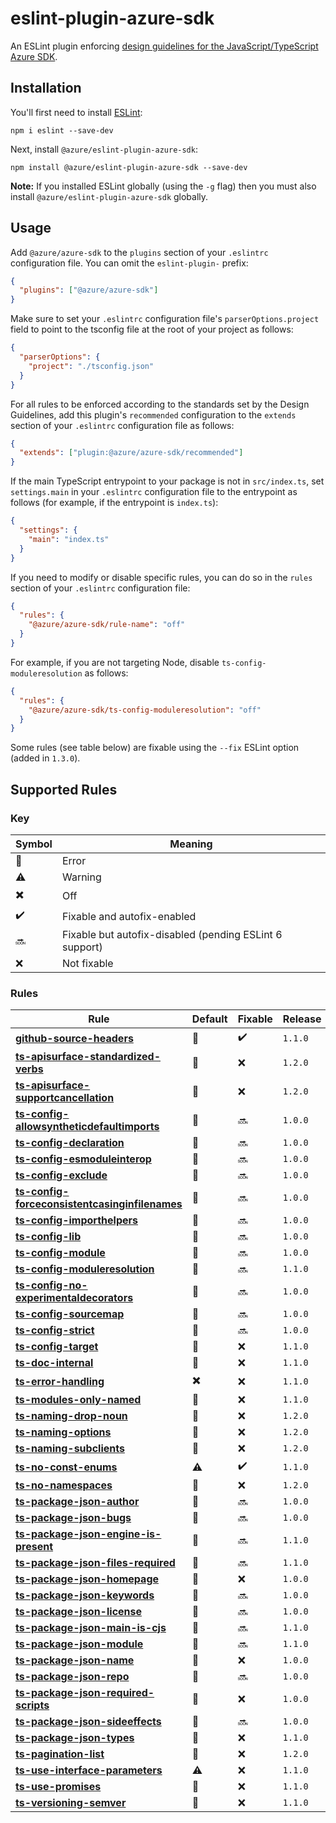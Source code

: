 # eslint-plugin-azure-sdk

An ESLint plugin enforcing [design guidelines for the JavaScript/TypeScript Azure SDK](https://azuresdkspecs.z5.web.core.windows.net/TypeScriptSpec.html).

## Installation

You'll first need to install [ESLint](http://eslint.org):

```shell
npm i eslint --save-dev
```

Next, install `@azure/eslint-plugin-azure-sdk`:

```shell
npm install @azure/eslint-plugin-azure-sdk --save-dev
```

**Note:** If you installed ESLint globally (using the `-g` flag) then you must also install `@azure/eslint-plugin-azure-sdk` globally.

## Usage

Add `@azure/azure-sdk` to the `plugins` section of your `.eslintrc` configuration file. You can omit the `eslint-plugin-` prefix:

```json
{
  "plugins": ["@azure/azure-sdk"]
}
```

Make sure to set your `.eslintrc` configuration file's `parserOptions.project` field to point to the tsconfig file at the root of your project as follows:

```json
{
  "parserOptions": {
    "project": "./tsconfig.json"
  }
}
```

For all rules to be enforced according to the standards set by the Design Guidelines, add this plugin's `recommended` configuration to the `extends` section of your `.eslintrc` configuration file as follows:

```json
{
  "extends": ["plugin:@azure/azure-sdk/recommended"]
}
```

If the main TypeScript entrypoint to your package is not in `src/index.ts`, set `settings.main` in your `.eslintrc` configuration file to the entrypoint as follows (for example, if the entrypoint is `index.ts`):

```json
{
  "settings": {
    "main": "index.ts"
  }
}
```

If you need to modify or disable specific rules, you can do so in the `rules` section of your `.eslintrc` configuration file:

```json
{
  "rules": {
    "@azure/azure-sdk/rule-name": "off"
  }
}
```

For example, if you are not targeting Node, disable `ts-config-moduleresolution` as follows:

```json
{
  "rules": {
    "@azure/azure-sdk/ts-config-moduleresolution": "off"
  }
}
```

Some rules (see table below) are fixable using the `--fix` ESLint option (added in `1.3.0`).

## Supported Rules

### Key

| Symbol                    | Meaning                                                 |
| ------------------------- | ------------------------------------------------------- |
| :triangular_flag_on_post: | Error                                                   |
| :warning:                 | Warning                                                 |
| :heavy_multiplication_x:  | Off                                                     |
| :heavy_check_mark:        | Fixable and autofix-enabled                             |
| :soon:                    | Fixable but autofix-disabled (pending ESLint 6 support) |
| :x:                       | Not fixable                                             |

### Rules

| Rule                                                                                                                                      | Default                   | Fixable            | Release |
| ----------------------------------------------------------------------------------------------------------------------------------------- | ------------------------- | ------------------ | ------- |
| [**github-source-headers**](/tools/eslint-plugin-azure-sdk/docs/rules/github-source-headers.md)                                           | :triangular_flag_on_post: | :heavy_check_mark: | `1.1.0` |
| [**ts-apisurface-standardized-verbs**](/tools/eslint-plugin-azure-sdk/docs/rules/ts-apisurface-standardized-verbs.md)                     | :triangular_flag_on_post: | :x:                | `1.2.0` |
| [**ts-apisurface-supportcancellation**](/tools/eslint-plugin-azure-sdk/docs/rules/ts-apisurface-supportcancellation.md)                   | :triangular_flag_on_post: | :x:                | `1.2.0` |
| [**ts-config-allowsyntheticdefaultimports**](/tools/eslint-plugin-azure-sdk/docs/rules/ts-config-allowsyntheticdefaultimports.md)         | :triangular_flag_on_post: | :soon:             | `1.0.0` |
| [**ts-config-declaration**](/tools/eslint-plugin-azure-sdk/docs/rules/ts-config-declaration.md)                                           | :triangular_flag_on_post: | :soon:             | `1.0.0` |
| [**ts-config-esmoduleinterop**](/tools/eslint-plugin-azure-sdk/docs/rules/ts-config-esmoduleinterop.md)                                   | :triangular_flag_on_post: | :soon:             | `1.0.0` |
| [**ts-config-exclude**](/tools/eslint-plugin-azure-sdk/docs/rules/ts-config-exclude.md)                                                   | :triangular_flag_on_post: | :soon:             | `1.0.0` |
| [**ts-config-forceconsistentcasinginfilenames**](/tools/eslint-plugin-azure-sdk/docs/rules/ts-config-forceconsistentcasinginfilenames.md) | :triangular_flag_on_post: | :soon:             | `1.0.0` |
| [**ts-config-importhelpers**](/tools/eslint-plugin-azure-sdk/docs/rules/ts-config-importhelpers.md)                                       | :triangular_flag_on_post: | :soon:             | `1.0.0` |
| [**ts-config-lib**](/tools/eslint-plugin-azure-sdk/docs/rules/ts-config-lib.md)                                                           | :triangular_flag_on_post: | :soon:             | `1.0.0` |
| [**ts-config-module**](/tools/eslint-plugin-azure-sdk/docs/rules/ts-config-module.md)                                                     | :triangular_flag_on_post: | :soon:             | `1.0.0` |
| [**ts-config-moduleresolution**](/tools/eslint-plugin-azure-sdk/docs/rules/ts-config-moduleresolution.md)                                 | :triangular_flag_on_post: | :soon:             | `1.1.0` |
| [**ts-config-no-experimentaldecorators**](/tools/eslint-plugin-azure-sdk/docs/rules/ts-config-no-experimentaldecorators.md)               | :triangular_flag_on_post: | :soon:             | `1.0.0` |
| [**ts-config-sourcemap**](/tools/eslint-plugin-azure-sdk/docs/rules/ts-config-sourcemap.md)                                               | :triangular_flag_on_post: | :soon:             | `1.0.0` |
| [**ts-config-strict**](/tools/eslint-plugin-azure-sdk/docs/rules/ts-config-strict.md)                                                     | :triangular_flag_on_post: | :soon:             | `1.0.0` |
| [**ts-config-target**](/tools/eslint-plugin-azure-sdk/docs/rules/ts-config-target.md)                                                     | :triangular_flag_on_post: | :x:                | `1.1.0` |
| [**ts-doc-internal**](/tools/eslint-plugin-azure-sdk/docs/rules/ts-doc-internal.md)                                                       | :triangular_flag_on_post: | :x:                | `1.1.0` |
| [**ts-error-handling**](/tools/eslint-plugin-azure-sdk/docs/rules/ts-error-handling.md)                                                   | :heavy_multiplication_x:  | :x:                | `1.1.0` |
| [**ts-modules-only-named**](/tools/eslint-plugin-azure-sdk/docs/rules/ts-modules-only-named.md)                                           | :triangular_flag_on_post: | :x:                | `1.1.0` |
| [**ts-naming-drop-noun**](/tools/eslint-plugin-azure-sdk/docs/rules/ts-naming-drop-noun.md)                                               | :triangular_flag_on_post: | :x:                | `1.2.0` |
| [**ts-naming-options**](/tools/eslint-plugin-azure-sdk/docs/rules/ts-naming-options.md)                                                   | :triangular_flag_on_post: | :x:                | `1.2.0` |
| [**ts-naming-subclients**](/tools/eslint-plugin-azure-sdk/docs/rules/ts-naming-subclients.md)                                             | :triangular_flag_on_post: | :x:                | `1.2.0` |
| [**ts-no-const-enums**](/tools/eslint-plugin-azure-sdk/docs/rules/ts-no-const-enums.md)                                                   | :warning:                 | :heavy_check_mark: | `1.1.0` |
| [**ts-no-namespaces**](/tools/eslint-plugin-azure-sdk/docs/rules/ts-no-namespaces.md)                                                     | :triangular_flag_on_post: | :x:                | `1.2.0` |
| [**ts-package-json-author**](/tools/eslint-plugin-azure-sdk/docs/rules/ts-package-json-author.md)                                         | :triangular_flag_on_post: | :soon:             | `1.0.0` |
| [**ts-package-json-bugs**](/tools/eslint-plugin-azure-sdk/docs/rules/ts-package-json-bugs.md)                                             | :triangular_flag_on_post: | :soon:             | `1.0.0` |
| [**ts-package-json-engine-is-present**](/tools/eslint-plugin-azure-sdk/docs/rules/ts-package-json-engine-is-present.md)                   | :triangular_flag_on_post: | :soon:             | `1.1.0` |
| [**ts-package-json-files-required**](/tools/eslint-plugin-azure-sdk/docs/rules/ts-package-json-files-required.md)                         | :triangular_flag_on_post: | :soon:             | `1.1.0` |
| [**ts-package-json-homepage**](/tools/eslint-plugin-azure-sdk/docs/rules/ts-package-json-homepage.md)                                     | :triangular_flag_on_post: | :x:                | `1.0.0` |
| [**ts-package-json-keywords**](/tools/eslint-plugin-azure-sdk/docs/rules/ts-package-json-keywords.md)                                     | :triangular_flag_on_post: | :soon:             | `1.0.0` |
| [**ts-package-json-license**](/tools/eslint-plugin-azure-sdk/docs/rules/ts-package-json-license.md)                                       | :triangular_flag_on_post: | :soon:             | `1.0.0` |
| [**ts-package-json-main-is-cjs**](/tools/eslint-plugin-azure-sdk/docs/rules/ts-package-json-main-is-cjs.md)                               | :triangular_flag_on_post: | :soon:             | `1.1.0` |
| [**ts-package-json-module**](/tools/eslint-plugin-azure-sdk/docs/rules/ts-package-json-module.md)                                         | :triangular_flag_on_post: | :soon:             | `1.1.0` |
| [**ts-package-json-name**](/tools/eslint-plugin-azure-sdk/docs/rules/ts-package-json-name.md)                                             | :triangular_flag_on_post: | :x:                | `1.0.0` |
| [**ts-package-json-repo**](/tools/eslint-plugin-azure-sdk/docs/rules/ts-package-json-repo.md)                                             | :triangular_flag_on_post: | :soon:             | `1.0.0` |
| [**ts-package-json-required-scripts**](/tools/eslint-plugin-azure-sdk/docs/rules/ts-package-json-required-scripts.md)                     | :triangular_flag_on_post: | :x:                | `1.0.0` |
| [**ts-package-json-sideeffects**](/tools/eslint-plugin-azure-sdk/docs/rules/ts-package-json-sideeffects.md)                               | :triangular_flag_on_post: | :soon:             | `1.0.0` |
| [**ts-package-json-types**](/tools/eslint-plugin-azure-sdk/docs/rules/ts-package-json-types.md)                                           | :triangular_flag_on_post: | :x:                | `1.1.0` |
| [**ts-pagination-list**](/tools/eslint-plugin-azure-sdk/docs/rules/ts-pagination-list.md)                                                 | :triangular_flag_on_post: | :x:                | `1.2.0` |
| [**ts-use-interface-parameters**](/tools/eslint-plugin-azure-sdk/docs/rules/ts-use-interface-parameters.md)                               | :warning:                 | :x:                | `1.1.0` |
| [**ts-use-promises**](/tools/eslint-plugin-azure-sdk/docs/rules/ts-use-promises.md)                                                       | :triangular_flag_on_post: | :x:                | `1.1.0` |
| [**ts-versioning-semver**](/tools/eslint-plugin-azure-sdk/docs/rules/ts-versioning-semver.md)                                             | :triangular_flag_on_post: | :x:                | `1.1.0` |
